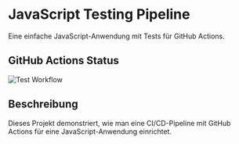 # JavaScript Testing Pipeline

Eine einfache JavaScript-Anwendung mit Tests für GitHub Actions.

## GitHub Actions Status
![Test Workflow](https://github.com/dein-username/js-testing-pipeline/actions/workflows/test.yml/badge.svg)

## Beschreibung

Dieses Projekt demonstriert, wie man eine CI/CD-Pipeline mit GitHub Actions für eine JavaScript-Anwendung einrichtet.
